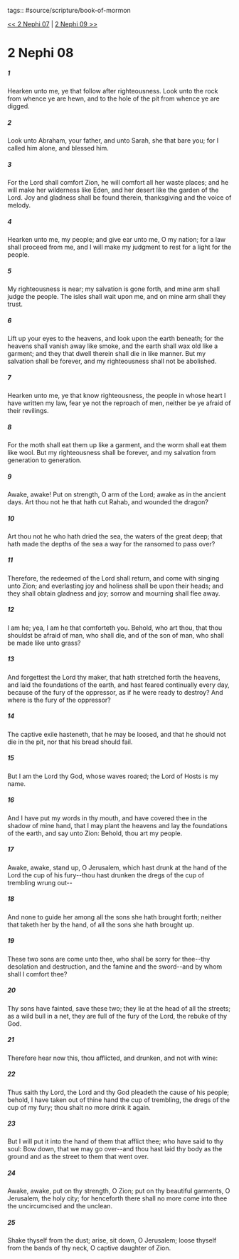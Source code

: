 tags:: #source/scripture/book-of-mormon

[<< 2 Nephi 07](/Book_of_Mormon/02_2_Nephi/2_Nephi_07.md) | [2 Nephi 09 >>](/Book_of_Mormon/02_2_Nephi/2_Nephi_09.md)

# 2 Nephi 08

##### 1

Hearken unto me, ye that follow after righteousness. Look unto the rock from whence ye are hewn, and to the hole of the pit from whence ye are digged.

##### 2

Look unto Abraham, your father, and unto Sarah, she that bare you; for I called him alone, and blessed him.

##### 3

For the Lord shall comfort Zion, he will comfort all her waste places; and he will make her wilderness like Eden, and her desert like the garden of the Lord. Joy and gladness shall be found therein, thanksgiving and the voice of melody.

##### 4

Hearken unto me, my people; and give ear unto me, O my nation; for a law shall proceed from me, and I will make my judgment to rest for a light for the people.

##### 5

My righteousness is near; my salvation is gone forth, and mine arm shall judge the people. The isles shall wait upon me, and on mine arm shall they trust.

##### 6

Lift up your eyes to the heavens, and look upon the earth beneath; for the heavens shall vanish away like smoke, and the earth shall wax old like a garment; and they that dwell therein shall die in like manner. But my salvation shall be forever, and my righteousness shall not be abolished.

##### 7

Hearken unto me, ye that know righteousness, the people in whose heart I have written my law, fear ye not the reproach of men, neither be ye afraid of their revilings.

##### 8

For the moth shall eat them up like a garment, and the worm shall eat them like wool. But my righteousness shall be forever, and my salvation from generation to generation.

##### 9

Awake, awake! Put on strength, O arm of the Lord; awake as in the ancient days. Art thou not he that hath cut Rahab, and wounded the dragon?

##### 10

Art thou not he who hath dried the sea, the waters of the great deep; that hath made the depths of the sea a way for the ransomed to pass over?

##### 11

Therefore, the redeemed of the Lord shall return, and come with singing unto Zion; and everlasting joy and holiness shall be upon their heads; and they shall obtain gladness and joy; sorrow and mourning shall flee away.

##### 12

I am he; yea, I am he that comforteth you. Behold, who art thou, that thou shouldst be afraid of man, who shall die, and of the son of man, who shall be made like unto grass?

##### 13

And forgettest the Lord thy maker, that hath stretched forth the heavens, and laid the foundations of the earth, and hast feared continually every day, because of the fury of the oppressor, as if he were ready to destroy? And where is the fury of the oppressor?

##### 14

The captive exile hasteneth, that he may be loosed, and that he should not die in the pit, nor that his bread should fail.

##### 15

But I am the Lord thy God, whose waves roared; the Lord of Hosts is my name.

##### 16

And I have put my words in thy mouth, and have covered thee in the shadow of mine hand, that I may plant the heavens and lay the foundations of the earth, and say unto Zion: Behold, thou art my people.

##### 17

Awake, awake, stand up, O Jerusalem, which hast drunk at the hand of the Lord the cup of his fury--thou hast drunken the dregs of the cup of trembling wrung out--

##### 18

And none to guide her among all the sons she hath brought forth; neither that taketh her by the hand, of all the sons she hath brought up.

##### 19

These two sons are come unto thee, who shall be sorry for thee--thy desolation and destruction, and the famine and the sword--and by whom shall I comfort thee?

##### 20

Thy sons have fainted, save these two; they lie at the head of all the streets; as a wild bull in a net, they are full of the fury of the Lord, the rebuke of thy God.

##### 21

Therefore hear now this, thou afflicted, and drunken, and not with wine:

##### 22

Thus saith thy Lord, the Lord and thy God pleadeth the cause of his people; behold, I have taken out of thine hand the cup of trembling, the dregs of the cup of my fury; thou shalt no more drink it again.

##### 23

But I will put it into the hand of them that afflict thee; who have said to thy soul: Bow down, that we may go over--and thou hast laid thy body as the ground and as the street to them that went over.

##### 24

Awake, awake, put on thy strength, O Zion; put on thy beautiful garments, O Jerusalem, the holy city; for henceforth there shall no more come into thee the uncircumcised and the unclean.

##### 25

Shake thyself from the dust; arise, sit down, O Jerusalem; loose thyself from the bands of thy neck, O captive daughter of Zion.
